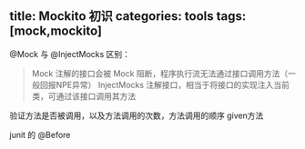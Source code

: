 title: Mockito 初识
categories: tools
tags: [mock,mockito]
---
@Mock 与 @InjectMocks 区别：
> Mock 注解的接口会被 Mock 阻断，程序执行流无法通过接口调用方法（一般回报NPE异常）
> InjectMocks 注解接口，相当于将接口的实现注入当前类，可通过该接口调用其方法

 
 验证方法是否被调用，以及方法调用的次数，方法调用的顺序
 given方法

 junit 的 @Before
